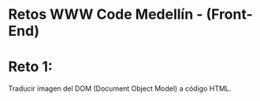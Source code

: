 # Retos WWW Code Medellín - (Front-End)

# Reto 1:
Traducir imagen del DOM (Document Object Model) a código HTML.